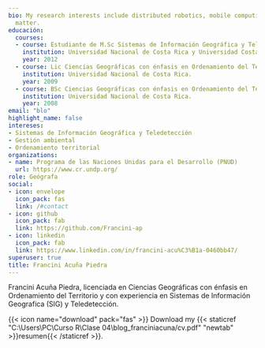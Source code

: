 ```yaml
---
bio: My research interests include distributed robotics, mobile computing and programmable
  matter.
educación:
  courses:
  - course: Estudiante de M.Sc Sistemas de Información Geográfica y Teledetección 
    institution: Universidad Nacional de Costa Rica y Universidad Costa Rica
    year: 2012
  - course: Lic Ciencias Geográficas con énfasis en Ordenamiento del Territorio
    institution: Universidad Nacional de Costa Rica.
    year: 2009
  - course: BSc Ciencias Geográficas con énfasis en Ordenamiento del Territorio
    institution: Universidad Nacional de Costa Rica.
    year: 2008
email: "blo"
highlight_name: false
intereses:
- Sistemas de Información Geográfica y Teledetección
- Gestión ambiental
- Ordenamiento territorial
organizations:
- name: Programa de las Naciones Unidas para el Desarrollo (PNUD)
  url: https://www.cr.undp.org/
role: Geógrafa 
social:
- icon: envelope
  icon_pack: fas
  link: /#contact
- icon: github
  icon_pack: fab
  link: https://github.com/Francini-ap
- icon: linkedin
  icon_pack: fab
  link: https://www.linkedin.com/in/francini-acu%C3%B1a-0460bb47/
superuser: true
title: Francini Acuña Piedra
---
```


Francini Acuña Piedra, licenciada en Ciencias Geográficas con énfasis en Ordenamiento del Territorio y con experiencia en  Sistemas de Información Geografica (SIG) y Teledetección. 


{{< icon name="download" pack="fas" >}} Download my {{< staticref "C:\Users\PC\Curso R\Clase 04\blog_franciniacuna/cv.pdf" "newtab" >}}resumen{{< /staticref >}}.
